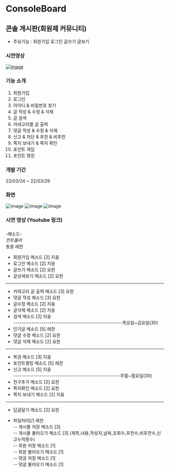 # ConsoleBoard     
## 콘솔 게시판(회원제 커뮤니티)
- 주요기능 : 회원가입 로그인 글쓰기 글보기    
     
### 시연영상  
[![image](https://user-images.githubusercontent.com/100547978/180680128-cde6d5a6-84a9-45d0-bd75-2b8123654fef.png)
](https://www.youtube.com/watch?v=YI9EJd-iC7Q&t=8s)   
  

### 기능 소개  
1. 회원가입
2. 로그인
3. 아이디 & 비밀번호 찾기
4. 글 작성 & 수정 & 삭제
5. 글 검색
6. 카테고리별 글 출력
7. 댓글 작성 & 수정 & 삭제
8. 신고 & 차단 & 추천 & 비추천
9. 쪽지 보내기 & 쪽지 확인
10. 포인트 게임
11. 포인트 랭킹

### 개발 기간
22/03/24 ~ 22/03/29

### 화면
![image](https://user-images.githubusercontent.com/100548008/175897516-27ec147e-c84c-4fd9-b7fb-4da12d00ddc3.png)
![image](https://user-images.githubusercontent.com/100548008/175897650-3ce01eb7-7f45-4fa8-91ad-613f4d9eddb9.png)
![image](https://user-images.githubusercontent.com/100548008/175897802-4e36f84a-732e-478d-9619-8afab412523d.png)


### 시연 영상 (Youtube 링크)
    
         
        
        
        
### 
-메소드-          
*컨트롤러*    
총괄 래찬      
- 회원가입 메소드 [2] 지웅    
- 로그인 메소드 [2] 지웅    
- 글쓰기 메소드 [2] 요한     
- 글상세보기 메소드 [2] 요한      
------------------------------------------------------      
- 카테고리 글 출력 메소드 [3] 요한    
- 댓글 작성 메소드 [3] 요한     
- 글수정 메소드 [2] 지웅     
- 글삭제 메소드 [2] 지웅     
- 검색 메소드 [2] 지웅     
------------------------------------------------------목요일~금요일(30)     
- 인기글 메소드 [5] 래찬     
- 댓글 수정 메소드 [2] 요한     
- 댓글 삭제 메소드 [2] 요한     
------------------------------------------------------     
- 복권 메소드 [3] 지웅     
- 포인트랭킹 메소드 [5] 래찬     
- 신고 메소드 [5] 지웅     
-----------------------------------------------------주말~월요일(30)     
- 친구추가 메소드 [2] 요한     
- 쪽지확인 메소드 [2] 요한     
- 쪽지 보내기 메소드 [2] 지웅     
----------------------------------------------------     
- 답글달기 메소드 [2] 요한          
               
          
- 파일처리[/]   래찬  
-- 게시물 저장 메소드 [3]          
-- 게시물 불러오기 메소드 [3]               (제목,내용,작성자,날짜,조회수,추천수,비추천수,신고누적횟수)          
-- 회원 저장 메소드 [1]          
-- 회원 불러오기 메소드 [1]          
-- 댓글 저장 메소드 [1]          
-- 댓글 불러오기 메소드 [1]          
       
     
